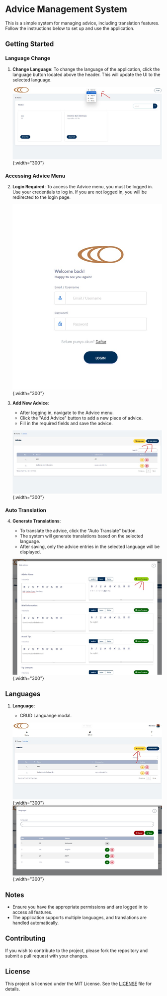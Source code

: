 # Advice Management System

This is a simple system for managing advice, including translation features. Follow the instructions below to set up and use the application.

## Getting Started

### Language Change

1. **Change Language**: To change the language of the application, click the language button located above the header. This will update the UI to the selected language.

    ![Change Language](public/assets/images/tutor/1.jpg){:width="300"}

### Accessing Advice Menu

2. **Login Required**: To access the Advice menu, you must be logged in. Use your credentials to log in. If you are not logged in, you will be redirected to the login page.

    ![Login](public/assets/images/tutor/2.jpg){:width="300"}

3. **Add New Advice**:

    - After logging in, navigate to the Advice menu.
    - Click the "Add Advice" button to add a new piece of advice.
    - Fill in the required fields and save the advice.

    ![Add Advice](public/assets/images/tutor/3.jpg){:width="300"}

### Auto Translation

4. **Generate Translations**:

    - To translate the advice, click the "Auto Translate" button.
    - The system will generate translations based on the selected language.
    - After saving, only the advice entries in the selected language will be displayed.

    ![Auto Translate](public/assets/images/tutor/4.jpg){:width="300"}

## Languages

1. **Language**:

    - CRUD Languange modal.

    ![Select Language](public/assets/images/tutor/5.jpg){:width="300"}
    ![Select Language](public/assets/images/tutor/6.jpg){:width="300"}

## Notes

-   Ensure you have the appropriate permissions and are logged in to access all features.
-   The application supports multiple languages, and translations are handled automatically.

## Contributing

If you wish to contribute to the project, please fork the repository and submit a pull request with your changes.

## License

This project is licensed under the MIT License. See the [LICENSE](LICENSE) file for details.
